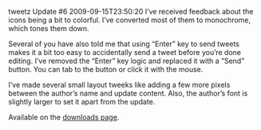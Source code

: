 tweetz Update #6
2009-09-15T23:50:20
I’ve received feedback about the icons being a bit to colorful. I’ve converted most of them to monochrome, which tones them down.

Several of you have also told me that using “Enter” key to send tweets makes it a bit too easy to accidentally send a tweet before you’re done editing. I’ve removed the “Enter” key logic and replaced it with a “Send” button. You can tab to the button or click it with the mouse.

I’ve made several small layout tweeks like adding a few more pixels between the author’s name and update content. Also, the author’s font is slightly larger to set it apart from the update. 

Available on the [downloads page](/downloads).
